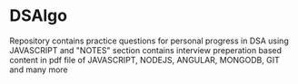 # DSAlgo

Repository contains practice questions for personal progress in DSA using JAVASCRIPT
and "NOTES" section contains interview preperation based content in pdf file of JAVASCRIPT, NODEJS, ANGULAR, MONGODB, GIT and many more
